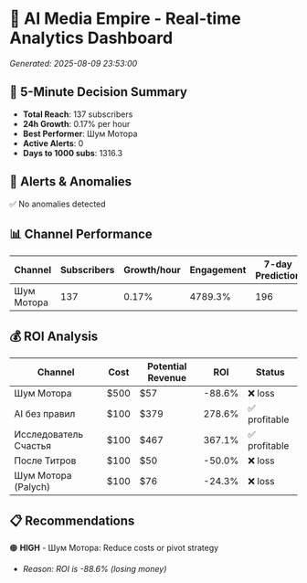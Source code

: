 # 🚀 AI Media Empire - Real-time Analytics Dashboard

*Generated: 2025-08-09 23:53:00*

## 🎯 5-Minute Decision Summary

- **Total Reach**: 137 subscribers
- **24h Growth**: 0.17% per hour
- **Best Performer**: Шум Мотора
- **Active Alerts**: 0
- **Days to 1000 subs**: 1316.3

## 🚨 Alerts & Anomalies

✅ No anomalies detected

## 📊 Channel Performance

| Channel | Subscribers | Growth/hour | Engagement | 7-day Prediction |
|---------|------------|-------------|------------|------------------|
| Шум Мотора | 137 | 0.17% | 4789.3% | 196 |

## 💰 ROI Analysis

| Channel | Cost | Potential Revenue | ROI | Status |
|---------|------|------------------|-----|--------|
| Шум Мотора | $500 | $57 | -88.6% | ❌ loss |
| AI без правил | $100 | $379 | 278.6% | ✅ profitable |
| Исследователь Счастья | $100 | $467 | 367.1% | ✅ profitable |
| После Титров | $100 | $50 | -50.0% | ❌ loss |
| Шум Мотора (Palych) | $100 | $76 | -24.3% | ❌ loss |

## 📋 Recommendations

🟠 **HIGH** - Шум Мотора: Reduce costs or pivot strategy
   - *Reason: ROI is -88.6% (losing money)*

